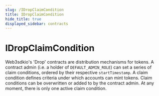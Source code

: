 ```yaml
---
slug: /IDropClaimCondition
title: IDropClaimCondition
hide_title: true
displayed_sidebar: contracts
---
```


# IDropClaimCondition

Web3sdkio&#39;s &#39;Drop&#39; contracts are distribution mechanisms for tokens. A contract admin (i.e. a holder of `DEFAULT_ADMIN_ROLE`) can set a series of claim conditions, ordered by their respective `startTimestamp`. A claim condition defines criteria under which accounts can mint tokens. Claim conditions can be overwritten or added to by the contract admin. At any moment, there is only one active claim condition.
